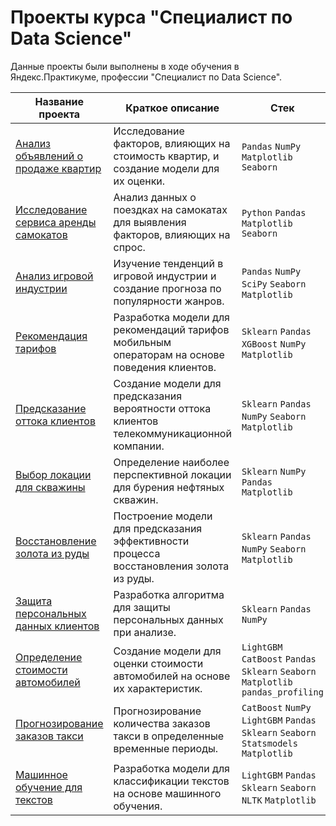 # Проекты курса "Специалист по Data Science"

Данные проекты были выполнены в ходе обучения в Яндекс.Практикуме, профессии "Специалист по Data Science".

| Название проекта | Краткое описание | Стек |
|------------------|------------------|------|
| [Анализ объявлений о продаже квартир](https://github.com/alinakarpulova/Projects_YandexPracticum/tree/main/01%20-%20%20%D0%90%D0%BD%D0%B0%D0%BB%D0%B8%D0%B7%20%D0%BE%D0%B1%D1%8A%D0%B2%D0%BB%D0%B5%D0%BD%D0%B8%D0%B9%20%D0%BE%20%D0%BF%D1%80%D0%BE%D0%B4%D0%B0%D0%B6%D0%B5%20%D0%BA%D0%B2%D0%B0%D1%80%D1%82%D0%B8%D1%80) | Исследование факторов, влияющих на стоимость квартир, и создание модели для их оценки. | `Pandas` `NumPy` `Matplotlib` `Seaborn` |
| [Исследование сервиса аренды самокатов](https://github.com/alinakarpulova/Projects_YandexPracticum/tree/main/02%20-%20%D0%A1%D1%82%D0%B0%D1%82%D0%B8%D1%81%D1%82%D0%B8%D1%87%D0%B5%D1%81%D0%BA%D0%B8%D0%B9%20%D0%B0%D0%BD%D0%B0%D0%BB%D0%B8%D0%B7%20%D0%B4%D0%B0%D0%BD%D0%BD%D1%8B%D1%85%20%D0%BD%D0%B0%20%D0%BF%D1%80%D0%B8%D0%BC%D0%B5%D1%80%D0%B5%20GoFast) | Анализ данных о поездках на самокатах для выявления факторов, влияющих на спрос. | `Python` `Pandas` `Matplotlib` `Seaborn`|
| [Анализ игровой индустрии](https://github.com/alinakarpulova/Projects_YandexPracticum/tree/main/03%20-%20%D0%90%D0%BD%D0%B0%D0%BB%D0%B8%D0%B7%20%D0%B8%D0%B3%D1%80%D0%BE%D0%B2%D0%BE%D0%B9%20%D0%B8%D0%BD%D0%B4%D1%83%D1%81%D1%82%D1%80%D0%B8%D0%B8) | Изучение тенденций в игровой индустрии и создание прогноза по популярности жанров. | `Pandas` `NumPy` `SciPy` `Seaborn` `Matplotlib` |
| [Рекомендация тарифов](https://github.com/alinakarpulova/Projects_YandexPracticum/tree/main/04%20-%20%D0%A0%D0%B5%D0%BA%D0%BE%D0%BC%D0%B5%D0%BD%D0%B4%D0%B0%D1%86%D0%B8%D1%8F%20%D1%82%D0%B0%D1%80%D0%B8%D1%84%D0%BE%D0%B2) | Разработка модели для рекомендаций тарифов мобильным операторам на основе поведения клиентов. | `Sklearn` `Pandas` `XGBoost` `NumPy` `Matplotlib`|
| [Предсказание оттока клиентов](https://github.com/alinakarpulova/Projects_YandexPracticum/tree/main/05%20-%20%D0%9F%D1%80%D0%B5%D0%B4%D1%81%D0%BA%D0%B0%D0%B7%D0%B0%D0%BD%D0%B8%D0%B5%20%D0%BE%D1%82%D1%82%D0%BE%D0%BA%D0%B0%20%D0%BA%D0%BB%D0%B8%D0%B5%D0%BD%D1%82%D0%BE%D0%B2) | Создание модели для предсказания вероятности оттока клиентов телекоммуникационной компании. | `Sklearn` `Pandas` `NumPy` `Seaborn` `Matplotlib` |
| [Выбор локации для скважины](https://github.com/alinakarpulova/Projects_YandexPracticum/tree/main/06%20-%20%D0%92%D1%8B%D0%B1%D0%BE%D1%80%20%D0%BB%D0%BE%D0%BA%D0%B0%D1%86%D0%B8%D0%B8%20%D0%B4%D0%BB%D1%8F%20%D1%81%D0%BA%D0%B2%D0%B0%D0%B6%D0%B8%D0%BD%D1%8B) | Определение наиболее перспективной локации для бурения нефтяных скважин. | `Sklearn` `NumPy` `Pandas` `Matplotlib` |
| [Восстановление золота из руды](https://github.com/alinakarpulova/Projects_YandexPracticum/tree/main/07%20-%20%D0%92%D0%BE%D1%81%D1%81%D1%82%D0%B0%D0%BD%D0%BE%D0%B2%D0%BB%D0%B5%D0%BD%D0%B8%D0%B5%20%D0%B7%D0%BE%D0%BB%D0%BE%D1%82%D0%B0%20%D0%B8%D0%B7%20%D1%80%D1%83%D0%B4%D1%8B) | Построение модели для предсказания эффективности процесса восстановления золота из руды. | `Sklearn` `Pandas` `NumPy` `Seaborn` `Matplotlib` |
| [Защита персональных данных клиентов](https://github.com/alinakarpulova/Projects_YandexPracticum/tree/main/08%20-%20%D0%97%D0%B0%D1%89%D0%B8%D1%82%D0%B0%20%D0%BF%D0%B5%D1%80%D1%81%D0%BE%D0%BD%D0%B0%D0%BB%D1%8C%D0%BD%D1%8B%D1%85%20%D0%B4%D0%B0%D0%BD%D0%BD%D1%8B%D1%85%20%D0%BA%D0%BB%D0%B8%D0%B5%D0%BD%D1%82%D0%BE%D0%B2) | Разработка алгоритма для защиты персональных данных при анализе. |  `Sklearn` `Pandas` `NumPy` |
| [Определение стоимости автомобилей](https://github.com/alinakarpulova/Projects_YandexPracticum/tree/main/09%20-%20%D0%9E%D0%BF%D1%80%D0%B5%D0%B4%D0%B5%D0%BB%D0%B5%D0%BD%D0%B8%D0%B5%20%D1%81%D1%82%D0%BE%D0%B8%D0%BC%D0%BE%D1%81%D1%82%D0%B8%20%D0%B0%D0%B2%D1%82%D0%BE%D0%BC%D0%BE%D0%B1%D0%B8%D0%BB%D0%B5%D0%B9) | Создание модели для оценки стоимости автомобилей на основе их характеристик. |`LightGBM` `CatBoost` `Pandas` `Sklearn` `Seaborn` `Matplotlib` `pandas_profiling` |
| [Прогнозирование заказов такси](https://github.com/alinakarpulova/Projects_YandexPracticum/tree/main/10%20-%20%D0%9F%D1%80%D0%BE%D0%B3%D0%BD%D0%BE%D0%B7%D0%B8%D1%80%D0%BE%D0%B2%D0%B0%D0%BD%D0%B8%D0%B5%20%D0%B7%D0%B0%D0%BA%D0%B0%D0%B7%D0%BE%D0%B2%20%D1%82%D0%B0%D0%BA%D1%81%D0%B8) | Прогнозирование количества заказов такси в определенные временные периоды. | `CatBoost` `NumPy` `LightGBM` `Pandas` `Sklearn` `Seaborn` `Statsmodels` `Matplotlib` |
| [Машинное обучение для текстов](https://github.com/alinakarpulova/Projects_YandexPracticum/tree/main/11%20-%20%D0%9C%D0%B0%D1%88%D0%B8%D0%BD%D0%BD%D0%BE%D0%B5%20%D0%BE%D0%B1%D1%83%D1%87%D0%B5%D0%BD%D0%B8%D0%B5%20%D0%B4%D0%BB%D1%8F%20%D1%82%D0%B5%D0%BA%D1%81%D1%82%D0%BE%D0%B2) | Разработка модели для классификации текстов на основе машинного обучения.|  `LightGBM` `Pandas` `Sklearn` `Seaborn` `NLTK` `Matplotlib`|



